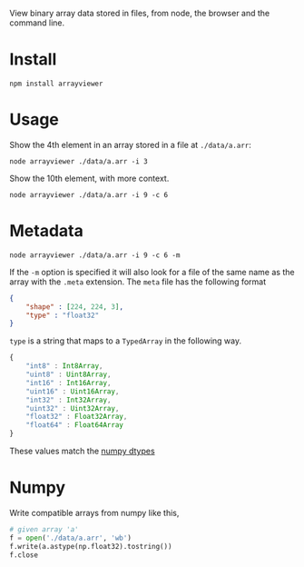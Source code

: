View binary array data stored in files, from node, the browser and the command line.

# Install
`npm install arrayviewer`

# Usage
Show the 4th element in an array stored in a file at `./data/a.arr`:

`node arrayviewer ./data/a.arr -i 3`

Show the 10th element, with more context.

`node arrayviewer ./data/a.arr -i 9 -c 6`

# Metadata

`node arrayviewer ./data/a.arr -i 9 -c 6 -m`

If the `-m` option is specified it will also look for a file of the same name
as the array with the `.meta` extension. The `meta` file has the following format

```json
{
	"shape" : [224, 224, 3],
	"type" : "float32"
}
```

`type` is a string that maps to a `TypedArray` in the following way.

```javascript
{
	"int8" : Int8Array,
	"uint8" : Uint8Array,
	"int16" : Int16Array,
	"uint16" : Uint16Array,
	"int32" : Int32Array,
	"uint32" : Uint32Array,
	"float32" : Float32Array,
	"float64" : Float64Array
}
```

These values match the [numpy dtypes](http://docs.scipy.org/doc/numpy-1.10.1/user/basics.types.html)

# Numpy

Write compatible arrays from numpy like this,
```python
# given array 'a'
f = open('./data/a.arr', 'wb')
f.write(a.astype(np.float32).tostring())
f.close
```

